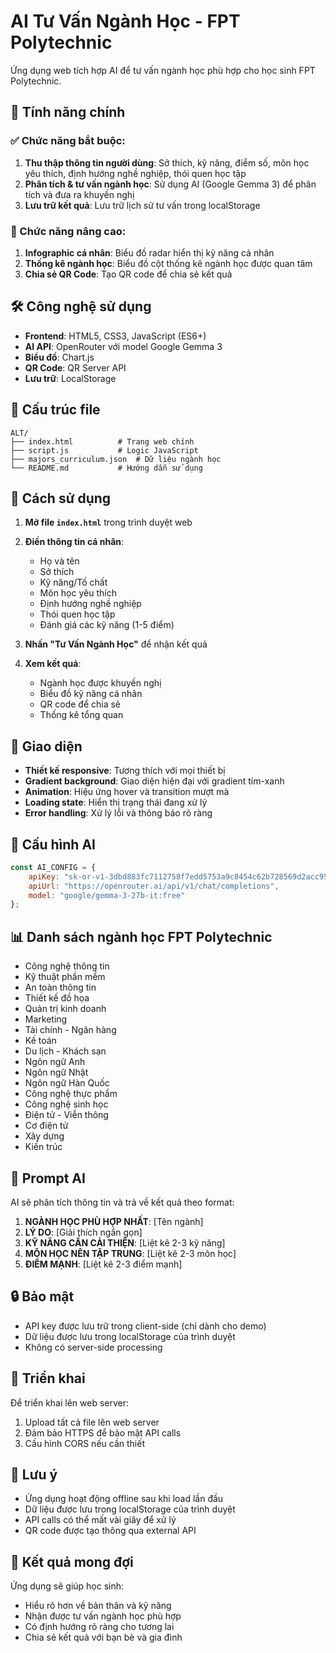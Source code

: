 # AI Tư Vấn Ngành Học - FPT Polytechnic

Ứng dụng web tích hợp AI để tư vấn ngành học phù hợp cho học sinh FPT Polytechnic.

## 🚀 Tính năng chính

### ✅ Chức năng bắt buộc:
1. **Thu thập thông tin người dùng**: Sở thích, kỹ năng, điểm số, môn học yêu thích, định hướng nghề nghiệp, thói quen học tập
2. **Phân tích & tư vấn ngành học**: Sử dụng AI (Google Gemma 3) để phân tích và đưa ra khuyến nghị
3. **Lưu trữ kết quả**: Lưu trữ lịch sử tư vấn trong localStorage

### 🎯 Chức năng nâng cao:
1. **Infographic cá nhân**: Biểu đồ radar hiển thị kỹ năng cá nhân
2. **Thống kê ngành học**: Biểu đồ cột thống kê ngành học được quan tâm
3. **Chia sẻ QR Code**: Tạo QR code để chia sẻ kết quả

## 🛠️ Công nghệ sử dụng

- **Frontend**: HTML5, CSS3, JavaScript (ES6+)
- **AI API**: OpenRouter với model Google Gemma 3
- **Biểu đồ**: Chart.js
- **QR Code**: QR Server API
- **Lưu trữ**: LocalStorage

## 📁 Cấu trúc file

```
ALT/
├── index.html          # Trang web chính
├── script.js           # Logic JavaScript
├── majors_curriculum.json  # Dữ liệu ngành học
└── README.md           # Hướng dẫn sử dụng
```

## 🚀 Cách sử dụng

1. **Mở file `index.html`** trong trình duyệt web
2. **Điền thông tin cá nhân**:
   - Họ và tên
   - Sở thích
   - Kỹ năng/Tố chất
   - Môn học yêu thích
   - Định hướng nghề nghiệp
   - Thói quen học tập
   - Đánh giá các kỹ năng (1-5 điểm)

3. **Nhấn "Tư Vấn Ngành Học"** để nhận kết quả

4. **Xem kết quả**:
   - Ngành học được khuyến nghị
   - Biểu đồ kỹ năng cá nhân
   - QR code để chia sẻ
   - Thống kê tổng quan

## 🎨 Giao diện

- **Thiết kế responsive**: Tương thích với mọi thiết bị
- **Gradient background**: Giao diện hiện đại với gradient tím-xanh
- **Animation**: Hiệu ứng hover và transition mượt mà
- **Loading state**: Hiển thị trạng thái đang xử lý
- **Error handling**: Xử lý lỗi và thông báo rõ ràng

## 🔧 Cấu hình AI

```javascript
const AI_CONFIG = {
    apiKey: "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",
    apiUrl: "https://openrouter.ai/api/v1/chat/completions",
    model: "google/gemma-3-27b-it:free"
};
```

## 📊 Danh sách ngành học FPT Polytechnic

- Công nghệ thông tin
- Kỹ thuật phần mềm
- An toàn thông tin
- Thiết kế đồ họa
- Quản trị kinh doanh
- Marketing
- Tài chính - Ngân hàng
- Kế toán
- Du lịch - Khách sạn
- Ngôn ngữ Anh
- Ngôn ngữ Nhật
- Ngôn ngữ Hàn Quốc
- Công nghệ thực phẩm
- Công nghệ sinh học
- Điện tử - Viễn thông
- Cơ điện tử
- Xây dựng
- Kiến trúc

## 🎯 Prompt AI

AI sẽ phân tích thông tin và trả về kết quả theo format:
1. **NGÀNH HỌC PHÙ HỢP NHẤT**: [Tên ngành]
2. **LÝ DO**: [Giải thích ngắn gọn]
3. **KỸ NĂNG CẦN CẢI THIỆN**: [Liệt kê 2-3 kỹ năng]
4. **MÔN HỌC NÊN TẬP TRUNG**: [Liệt kê 2-3 môn học]
5. **ĐIỂM MẠNH**: [Liệt kê 2-3 điểm mạnh]

## 🔒 Bảo mật

- API key được lưu trữ trong client-side (chỉ dành cho demo)
- Dữ liệu được lưu trong localStorage của trình duyệt
- Không có server-side processing

## 🚀 Triển khai

Để triển khai lên web server:

1. Upload tất cả file lên web server
2. Đảm bảo HTTPS để bảo mật API calls
3. Cấu hình CORS nếu cần thiết

## 📝 Lưu ý

- Ứng dụng hoạt động offline sau khi load lần đầu
- Dữ liệu được lưu trong localStorage của trình duyệt
- API calls có thể mất vài giây để xử lý
- QR code được tạo thông qua external API

## 🎉 Kết quả mong đợi

Ứng dụng sẽ giúp học sinh:
- Hiểu rõ hơn về bản thân và kỹ năng
- Nhận được tư vấn ngành học phù hợp
- Có định hướng rõ ràng cho tương lai
- Chia sẻ kết quả với bạn bè và gia đình

